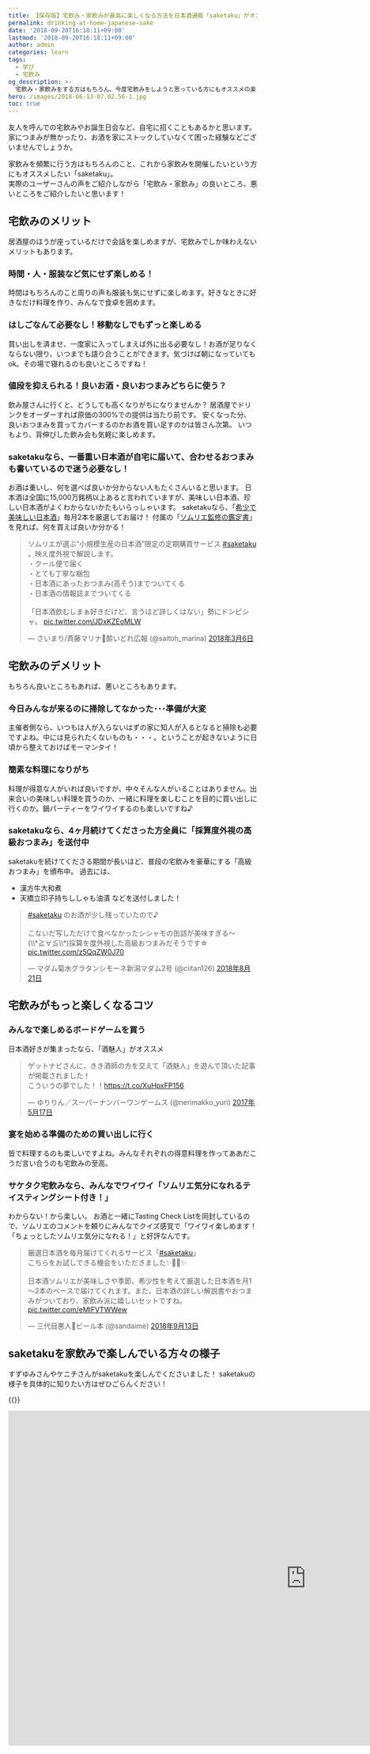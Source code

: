 ```yaml
---
title: 【保存版】宅飲み・家飲みが最高に楽しくなる方法を日本酒通販「saketaku」がオススメ！
permalink: drinking-at-home-japanese-sake
date: '2018-09-20T16:18:11+09:00'
lastmod: '2018-09-20T16:18:11+09:00'
author: admin
categories: learn
tags:
  - 学び
  - 宅飲み
og_description: >-
  宅飲み・家飲みをする方はもちろん、今度宅飲みをしようと思っている方にもオススメの楽しみ方を含めてまとめました。また、実際のユーザーさんの声も含めていることがポイント。メリットは、時間・場所・服装・人などの制約が無いこと。そして節約できる分、いつもより良いおつまみや日本酒・ワイン・焼酎を飲むこともできます。デメリットとしては主催者の部屋の片付けや料理を自分で作る必要もありますよね。saketakuでは、高級おつまみやテイスティングシートなども同封しているのでお酒だけではない普段とは異なる体験ができます。
hero: /images/2018-06-13-07.02.56-1.jpg
toc: true
---
```

友人を呼んでの宅飲みやお誕生日会など、自宅に招くこともあるかと思います。\
家につまみが無かったり、お酒を家にストックしていなくて困った経験などございませんでしょうか。

家飲みを頻繁に行う方はもちろんのこと、これから家飲みを開催したいという方にもオススメしたい「saketaku」。\
実際のユーザーさんの声をご紹介しながら「宅飲み・家飲み」の良いところ、悪いところをご紹介したいと思います！

## 宅飲みのメリット

居酒屋のほうが座っているだけで会話を楽しめますが、宅飲みでしか味わえないメリットもあります。  

### 時間・人・服装など気にせず楽しめる！

時間はもちろんのこと周りの声も服装も気にせずに楽しめます。好きなときに好きなだけ料理を作り、みんなで食卓を囲めます。

### はしごなんて必要なし！移動なしでもずっと楽しめる

買い出しを済ませ、一度家に入ってしまえば外に出る必要なし！お酒が足りなくならない限り、いつまでも語り合うことができます。気づけば朝になっていてもok。その場で寝れるのも良いところですね！

### 値段を抑えられる！良いお酒・良いおつまみどちらに使う？

飲み屋さんに行くと、どうしても高くなりがちになりませんか？
居酒屋でドリンクをオーダーすれば原価の300%での提供は当たり前です。
安くなった分、良いおつまみを買ってカバーするのかお酒を買い足すのかは皆さん次第。
いつもより、背伸びした飲み会も気軽に楽しめます。

### saketakuなら、一番重い日本酒が自宅に届いて、合わせるおつまみも書いているので迷う必要なし！

お酒は重いし、何を選べば良いか分からない人もたくさんいると思います。
日本酒は全国に15,000万銘柄以上あると言われていますが、美味しい日本酒、珍しい日本酒がよくわからないかたもいらっしゃいます。
saketakuなら、「[希少で美味しい日本酒](https://lab.saketaku.com/p/about-saketaku-selection-sake/)」毎月2本を厳選してお届け！
付属の「[ソムリエ監修の鑑定書](https://lab.saketaku.com/p/about-proof-of-sake/)」を見れば、何を買えば良いか分かる！

<blockquote class="twitter-tweet" data-lang="ja"><p lang="ja" dir="ltr">ソムリエが選ぶ“小規模生産の日本酒”限定の定期購買サービス <a href="https://twitter.com/hashtag/saketaku?src=hash&amp;ref_src=twsrc%5Etfw">#saketaku</a> 。映え度外視で解説します。<br>・クール便で届く<br>・とても丁寧な梱包<br>・日本酒にあったおつまみ(高そう)までついてくる<br>・日本酒の情報誌までついてくる<br><br>「日本酒飲むしまぁ好きだけど、言うほど詳しくはない」勢にドンピシャ。 <a href="https://t.co/JDxKZEoMLW">pic.twitter.com/JDxKZEoMLW</a></p>&mdash; さいまり/斉藤マリナ🍺酔いどれ広報 (@saitoh_marina) <a href="https://twitter.com/saitoh_marina/status/971049918419759106?ref_src=twsrc%5Etfw">2018年3月6日</a></blockquote>
<script async src="https://platform.twitter.com/widgets.js" charset="utf-8"></script>

## 宅飲みのデメリット
もちろん良いところもあれば、悪いところもあります。

### 今日みんなが来るのに掃除してなかった･･･準備が大変

主催者側なら、いつもは人が入らないはずの家に知人が入るとなると掃除も必要ですよね。中には見られたくないものも・・・。ということが起きないように日頃から整えておけばモーマンタイ！

### 簡素な料理になりがち

料理が得意な人がいれば良いですが、中々そんな人がいることはありません。出来合いの美味しい料理を買うのか、一緒に料理を楽しむことを目的に買い出しに行くのか。鍋パーティーをワイワイするのも楽しいですね♪

### saketakuなら、4ヶ月続けてくださった方全員に「採算度外視の高級おつまみ」を送付中
saketakuを続けてくださる期間が長いほど、普段の宅飲みを豪華にする「高級おつまみ」を頒布中。
過去には、
- 漢方牛大和煮
- 天橋立印子持ちししゃも油漬
などを送付しました！

<blockquote class="twitter-tweet" data-lang="ja"><p lang="ja" dir="ltr"><a href="https://twitter.com/hashtag/saketaku?src=hash&amp;ref_src=twsrc%5Etfw">#saketaku</a> のお酒が少し残っていたので♪<br><br>こないだ写しただけで食べなかったシシャモの缶詰が美味すぎる～(\\*≧∀≦\\*)採算を度外視した高級おつまみだそうです☆ <a href="https://t.co/z5QqZW0J70">pic.twitter.com/z5QqZW0J70</a></p>&mdash; マダム菊水グラタンシモーネ新潟マダム2号 (@ciitan126) <a href="https://twitter.com/ciitan126/status/1031884834338033664?ref_src=twsrc%5Etfw">2018年8月21日</a></blockquote>
<script async src="https://platform.twitter.com/widgets.js" charset="utf-8"></script>

## 宅飲みがもっと楽しくなるコツ

### みんなで楽しめるボードゲームを買う

日本酒好きが集まったなら、「酒魅人」がオススメ

<blockquote class="twitter-tweet" data-lang="ja"><p lang="ja" dir="ltr">ゲットナビさんに、きき酒師の方を交えて「酒魅人」を遊んで頂いた記事が掲載されました！<br>こういうの夢でした！！<a href="https://t.co/XuHpxFP156">https://t.co/XuHpxFP156</a></p>&mdash; ゆりりん／スーパーナンバーワンゲームス (@nerimakko_yuri) <a href="https://twitter.com/nerimakko_yuri/status/864813823265447937?ref_src=twsrc%5Etfw">2017年5月17日</a></blockquote>
<script async src="https://platform.twitter.com/widgets.js" charset="utf-8"></script>

### 宴を始める準備のための買い出しに行く

皆で料理するのも楽しいですよね。みんなそれぞれの得意料理を作ってああだこうだ言い合うのも宅飲みの至高。

### サケタク宅飲みなら、みんなでワイワイ「ソムリエ気分になれるテイスティングシート付き！」

わからない！から楽しい。
お酒と一緒にTasting Check Listを同封しているので、ソムリエのコメントを頼りにみんなでクイズ感覚で「ワイワイ楽しめます！
「ちょっとしたソムリエ気分になれる！」と好評なんです。

<blockquote class="twitter-tweet" data-lang="ja"><p lang="ja" dir="ltr">厳選日本酒を毎月届けてくれるサービス「<a href="https://twitter.com/hashtag/saketaku?src=hash&amp;ref_src=twsrc%5Etfw">#saketaku</a>」<br>こちらをお試しできる機会をいただきました✨🍶🍶✨<br><br>日本酒ソムリエが美味しさや季節、希少性を考えて厳選した日本酒を月1～2本のペースで届けてくれます。また、日本酒の詳しい解説書やおつまみがついており、家飲み派に嬉しいセットですね。 <a href="https://t.co/eMlFVTWWew">pic.twitter.com/eMlFVTWWew</a></p>&mdash; 三代目悪人🍺ビール本 (@sandaime) <a href="https://twitter.com/sandaime/status/1040246913222696965?ref_src=twsrc%5Etfw">2018年9月13日</a></blockquote>
<script async src="https://platform.twitter.com/widgets.js" charset="utf-8"></script>

## saketakuを家飲みで楽しんでいる方々の様子

すずゆみさんやケニチさんがsaketakuを楽しんでくださいました！
saketakuの様子を具体的に知りたい方はぜひごらんください！

{{<youtube id="OJXtDEPSRck" caption="家飲み動画で人気のすずゆみさんにご紹介いただきました" >}}

<iframe width="1204" height="677" src="https://www.youtube.com/embed/jGVqpL7kdJk" frameborder="0" allow="autoplay; encrypted-media" allowfullscreen></iframe>

